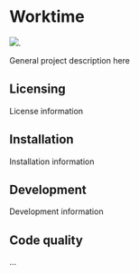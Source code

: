 # Worktime

[![](https://tokei.rs/b1/github/MathisBurger/wtm?category=lines)](https://github.com/XAMPPRocky/tokei).

General project description here

## Licensing

License information

## Installation 

Installation information

## Development

Development information 

## Code quality

...

